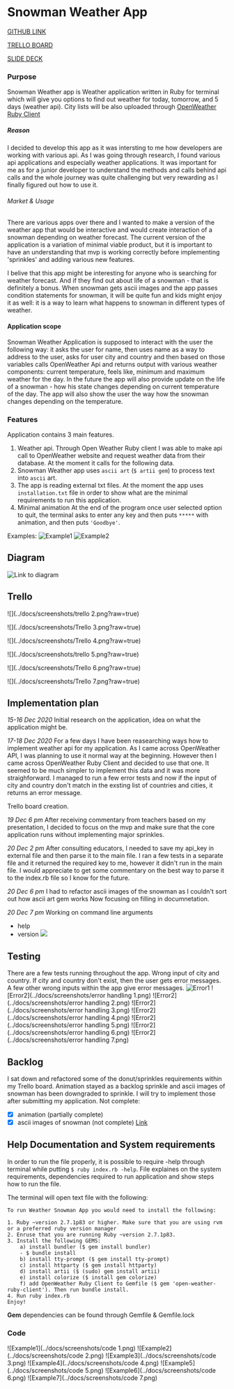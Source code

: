 # Snowman Weather App

[GITHUB LINK](https://github.com/iri6ka/snowman_weather_app)

[TRELLO BOARD](https://trello.com/b/K0z1wQ5F/snowman-weather-app)

[SLIDE DECK](https://docs.google.com/presentation/d/1TiodhFck0bXgd9WnrGsd4DLVyNx5QTGorSmvxqasXoE/edit?usp=sharing)

### Purpose
Snowman Weather app is Weather application written in Ruby for terminal which will give you options to find out weather for today, tomorrow, and 5 days (weather api). City lists will be also uploaded through [OpenWeather Ruby Client](https://github.com/dblock/open-weather-ruby-client)

##### Reason
I decided to develop this app as it was intersting to me how developers are working with various api. As I was going through research, I found various api applications and especially weather applications. It was important for me as for a junior developer to understand the methods and calls behind api calls and the whole journey was quite challenging but very rewarding as I finally figured out how to use it.

###### Market & Usage
There are various apps over there and I wanted to make a version of the weather app that would be interactive and would create interaction of a snowman depending on weather forecast. The current version of the application is a variation of minimal viable product, but it is important to have an understanding that mvp is working correctly before implementing 'sprinkles' and adding various new features.

I belive that this app might be interesting for anyone who is searching for weather forecast. And if they find out about life of a snowman - that is definitely a bonus. When snowman gets ascii images and the app passes condition statements for snowman, it will be quite fun and kids might enjoy it as well: it is a way to learn what happens to snowman in different types of weather.

#### Application scope
Snowman Weather Application is supposed to interact with the user the following way: it asks the user for name, then uses name as a way to address to the user, asks for user city and country and then based on those variables calls OpenWeather Api and returns output with various weather components: current temperature, feels like, minimum and maximum weather for the day. In the future the app will also provide update on the life of a snowman - how his state changes depending on current temperature of the day. The app will also show the user the way how the snowman changes depending on the temperature.

### Features

Application contains 3 main features.
1. Weather api. Through Open Weather Ruby client I was able to make api call to OpenWeather website and request weather data from their database. At the moment it calls for the following data.
2. Snowman Weather app uses `ascii art` (`$ artii gem`) to process text into `ascii` art.
3. The app is reading external txt files. At the moment the app uses `installation.txt` file in order to show what are the minimal requirements to run this application.
4. Minimal animation
At the end of the program once user selected option to quit, the terminal asks to enter any key and then puts `*****` with animation, and then puts `'Goodbye'`.

Examples:
![Example1](https://github.com/iri6ka/snowman_weather_app/blob/old-project/docs/screenshots/ascii%20name.png)
![Example2](https://github.com/iri6ka/snowman_weather_app/blob/old-project/docs/screenshots/help%20file.png)

## Diagram

![Link to diagram](../docs/Diagram.png)

## Trello
![](../docs/screenshots/trello 2.png?raw=true)

![](../docs/screenshots/Trello 3.png?raw=true)

![](../docs/screenshots/Trello 4.png?raw=true)

![](../docs/screenshots/trello 5.png?raw=true)

![](../docs/screenshots/Trello 6.png?raw=true)

![](../docs/screenshots/Trello 7.png?raw=true)

## Implementation plan

*15-16 Dec 2020*
Initial research on the application, idea on what the application might be.

*17-18 Dec 2020*
For a few days I have been reasearching ways how to implement weather api for my application. As I came across OpenWeather API, I was planning to use it normal way at the beginning. However then I came across OpenWeather Ruby Client and decided to use that one. It seemed to be much simpler to implement this data and it was more straighforward. I managed to run a few error tests and now if the input of city and country don't match in the exsting list of countries and cities, it returns an error message.

Trello board creation.

*19 Dec 6 pm*
After receiving commentary from teachers based on my presentation, I decided to focus on the mvp and make sure that the core application runs without implementing major sprinkles.

*20 Dec 2 pm*
After consulting educators, I needed to save my api_key in external file and then parse it to the main file. I ran a few tests in a separate file and it returned the required key to me, however it didn't run in the main file. I would appreciate to get some commentary on the best way to parse it to the index.rb file so I know for the future.

*20 Dec 6 pm*
I had to refactor ascii images of the snowman as I couldn't sort out how ascii art gem works
Now focusing on filling in documnetation.

*20 Dec 7 pm*
Working on command line arguments
- help
- version
![](https://github.com/iri6ka/snowman_weather_app/blob/old-project/docs/screenshots/terminal%20arguments%20Screen%20Shot%202020-12-20%20at%208.05.33%20pm.png?raw=true)

## Testing

There are a few tests running throughout the app. 
Wrong input of city and country. If city and country don't exist, then the user gets error messages. A few other wrong inputs within the app give error messages.
![Error1](https://github.com/iri6ka/snowman_weather_app/blob/old-project/docs/screenshots/Error%20handline%202.png?raw=true)
![Error2](../docs/screenshots/error handling 1.png)
![Error2](../docs/screenshots/error handling 2.png)
![Error2](../docs/screenshots/error handling 3.png)
![Error2](../docs/screenshots/error handling 4.png)
![Error2](../docs/screenshots/error handling 5.png)
![Error2](../docs/screenshots/error handling 6.png)
![Error2](../docs/screenshots/error handling 7.png)



## Backlog
I sat down and refactored some of the donut/sprinkles requirements within my Trello board. Animation stayed as a backlog sprinkle and ascii images of snowman has been downgraded to sprinkle. I will try to implement those after submitting my application. 
Not complete:
- [x] animation (partially complete)
- [x] ascii images of snowman (not complete)
[Link](https://www.rubydoc.info/gems/ascii-image/0.1.2/ASCII_Image)

## Help Documentation and System requirements

In order to run the file properly, it is possible to require -help through terminal while putting
`$ ruby index.rb -help`. File explaines on the system requirements, dependencies required to run application and show steps how to run the file.

The terminal will open text file with the following:
```
To run Weather Snowman App you would need to install the following:

1. Ruby ~version 2.7.1p83 or higher. Make sure that you are using rvm or a preferred ruby version manager
2. Enruse that you are running Ruby ~version 2.7.1p83.
3. Install the following GEMS:
    a) install bundler ($ gem install bundler)
    - $ bundle install
    b) install tty-prompt ($ gem install tty-prompt)
    c) install httparty ($ gem install httparty)
    d) install artii ($ (sudo) gem install artii)
    e) install colorize ($ install gem colorize)
    f) add OpenWeather Ruby Client to Gemfile ($ gem 'open-weather-ruby-client'). Then run bundle install.
4. Run ruby index.rb
Enjoy!

```
**Gem** dependencies can be found through Gemfile & Gemfile.lock

### Code

![Example1](../docs/screenshots/code 1.png)
![Example2](../docs/screenshots/code 2.png)
![Example3](../docs/screenshots/code 3.png)
![Example4](../docs/screenshots/code 4.png)
![Example5](../docs/screenshots/code 5.png)
![Example6](../docs/screenshots/code 6.png)
![Example7](../docs/screenshots/code 7.png)
